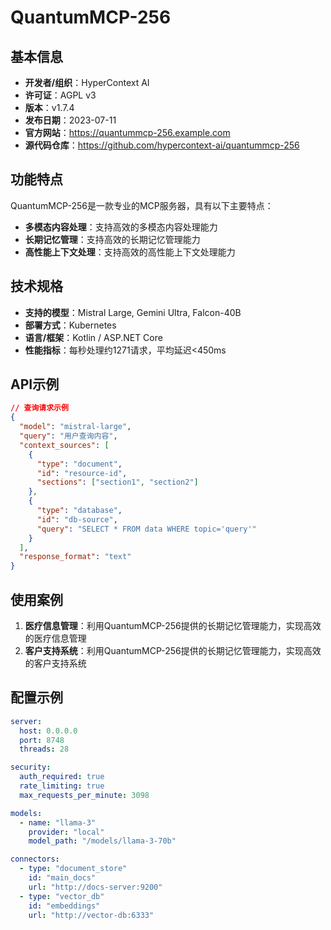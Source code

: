 # QuantumMCP-256

## 基本信息

- **开发者/组织**：HyperContext AI
- **许可证**：AGPL v3
- **版本**：v1.7.4
- **发布日期**：2023-07-11
- **官方网站**：https://quantummcp-256.example.com
- **源代码仓库**：https://github.com/hypercontext-ai/quantummcp-256

## 功能特点

QuantumMCP-256是一款专业的MCP服务器，具有以下主要特点：

- **多模态内容处理**：支持高效的多模态内容处理能力
- **长期记忆管理**：支持高效的长期记忆管理能力
- **高性能上下文处理**：支持高效的高性能上下文处理能力


## 技术规格

- **支持的模型**：Mistral Large, Gemini Ultra, Falcon-40B
- **部署方式**：Kubernetes
- **语言/框架**：Kotlin / ASP.NET Core
- **性能指标**：每秒处理约1271请求，平均延迟<450ms

## API示例

```json
// 查询请求示例
{
  "model": "mistral-large",
  "query": "用户查询内容",
  "context_sources": [
    {
      "type": "document",
      "id": "resource-id",
      "sections": ["section1", "section2"]
    },
    {
      "type": "database",
      "id": "db-source",
      "query": "SELECT * FROM data WHERE topic='query'"
    }
  ],
  "response_format": "text"
}
```

## 使用案例

1. **医疗信息管理**：利用QuantumMCP-256提供的长期记忆管理能力，实现高效的医疗信息管理
2. **客户支持系统**：利用QuantumMCP-256提供的长期记忆管理能力，实现高效的客户支持系统


## 配置示例

```yaml
server:
  host: 0.0.0.0
  port: 8748
  threads: 28

security:
  auth_required: true
  rate_limiting: true
  max_requests_per_minute: 3098

models:
  - name: "llama-3"
    provider: "local"
    model_path: "/models/llama-3-70b"

connectors:
  - type: "document_store"
    id: "main_docs"
    url: "http://docs-server:9200"
  - type: "vector_db"
    id: "embeddings"
    url: "http://vector-db:6333"
```